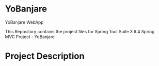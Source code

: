 # YoBanjare
YoBanjare WebApp

This Repository contains the project files for Spring Tool Suite 3.6.4 Spring MVC Project - YoBanjare

# Project Description
